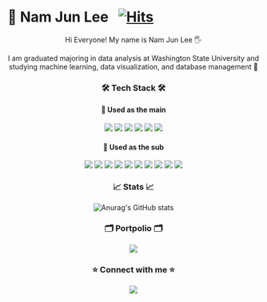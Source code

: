 
# 👤 Nam Jun Lee&nbsp;&nbsp; [![Hits](https://hits.seeyoufarm.com/api/count/incr/badge.svg?url=https%3A%2F%2Fgithub.com%2Fgjbae1212%2Fnamejun12000&count_bg=%233D4EC8&title_bg=%231F1E1E&icon=github.svg&icon_color=%23FFFFFF&title=hits&edge_flat=false)](https://hits.seeyoufarm.com)

<div align = "center" >

Hi Everyone!
My name is Nam Jun Lee 🖐

I am graduated majoring in data analysis at Washington State University and studying machine learning, data visualization, and database management 📝

### 🛠 Tech Stack 🛠
#### 📌 Used as the main
<img src="https://img.shields.io/badge/Python-3766AB?style=flat-square&logo=Python&logoColor=white"/> <img src="https://img.shields.io/badge/PostgreSQL-4169E1?style=flat-square&logo=postgreSQL&logoColor=white"/> <img src="https://img.shields.io/badge/RStudio-75AADB?style=flat-square&logo=rstudio&logoColor=white"/> 
<img src="https://img.shields.io/badge/Tableau-E97627?style=flat-square&logo=Tableau&logoColor=white"/>
<img src="https://img.shields.io/badge/Power BI-F2C811?style=flat-square&logo=PowerBI&logoColor=white"/>
<img src="https://img.shields.io/badge/Microsoft SQL Server-CC2927?style=flat-square&logo=MicrosoftSQLServer&logoColor=white"/>


#### 📌 Used as the sub
<img src="https://img.shields.io/badge/C-F09820?style=flat-square&logo=c&logoColor=white"/> <img src="https://img.shields.io/badge/C++-CC0000?style=flat-square&logo=c++&logoColor=white"/> <img src="https://img.shields.io/badge/.NET-512BD4?style=flat-square&logo=.net&logoColor=white"/>
<img src="https://img.shields.io/badge/Apache Hadoop-66CCFF?style=flat-square&logo=ApacheHadoop&logoColor=white"/>
<img src="https://img.shields.io/badge/MongoDB-47A248?style=flat-square&logo=MongoDB&logoColor=white"/>
<img src="https://img.shields.io/badge/Neo4j-4581C3?style=flat-square&logo=Neo4j&logoColor=white"/>
<img src="https://img.shields.io/badge/Apache Spark-E25A1C?style=flat-square&logo=ApacheSpark&logoColor=white"/>
<img src="https://img.shields.io/badge/scikit-learn-F7931E?style=flat-square&logo=scikit-learn&logoColor=white"/> 
<img src="https://img.shields.io/badge/HTML5-E34F26?style=falt-square&logo=HTML5&logoColor=white"/>
<img src="https://img.shields.io/badge/CSS3-1572B6?style=falt-square&logo=CSS3&logoColor=white"/>

### 📈 Stats 📈

![Anurag's GitHub stats](https://github-readme-stats.vercel.app/api?username=namejun12000&show_icons=true&theme=ocean_dark) 


### 🗂 Portpolio 🗂 

 <a href="https://namejun12000.github.io//" target="_blank"><img src="https://img.shields.io/badge/BLOG-282828?style=flat-square&logo=Notion&logoColor=white"/></a>


### ⭐️ Connect with me ⭐️
  <a href="mailto:namejun12000@gmail.com"><img src="https://img.shields.io/badge/Gmail-d14836?style=flat-square&logo=Gmail&logoColor=white&link=namejun12000@gmail.com"/></a>

</div>
<!--
**namejun12000/namejun12000** is a ✨ _special_ ✨ repository because its `README.md` (this file) appears on your GitHub profile.

Here are some ideas to get you started:

- 🔭 I’m currently working on ...
- 🌱 I’m currently learning ...
- 👯 I’m looking to collaborate on ...
- 🤔 I’m looking for help with ...
- 💬 Ask me about ...
- 📫 How to reach me: ...
- 😄 Pronouns: ...
- ⚡ Fun fact: ...
-->
